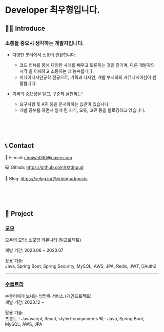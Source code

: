 # Developer 최우형입니다.


## 🙋‍♂️ Introduce
<h3>소통을 중요시 생각하는 개발자입니다.</h3>

- 다양한 분야에서 소통이 원활합니다.
  - 코드 리뷰를 통해 다양한 사례를 배우고 토론하는 것을 즐기며, 다른 개발자의 시각 을 이해하고 소통하는 데 능숙합니다.
  - 미디어디자인공학 전공으로, 기획과 디자인, 개발 부서와의 커뮤니케이션이 원활합니다.

  
- 기록의 중요성을 알고, 꾸준히 실천하는!
  - 요구사항 및 API 등을 문서화하는 습관이 있습니다.
  - 개발 공부를 하면서 알게 된 지식, 오류, 고민 등을 블로깅하고 있습니다.


<br /><br /><br />

## ️📞 Contact

📩 E-mail: choiwh000@naver.com

💻 Github: https://github.com/rktdngud

📝 Blog: https://velog.io/@rktdngud/posts


<br /><br /><br />

## 📁 Project
<h3><a href="https://github.com/rktdngud/MOMO">모모</a> <br /> </h3>

모두의 모임: 소모임 커뮤니티 (팀프로젝트)<br />

개발 기간: 2023.06 ~ 2023.07


활용 기술:<br />
Java, Spring Boot, Spring Security, MySQL, AWS, JPA, Redis, JWT, OAuth2

---

<h3><a href="https://github.com/rktdngud/sudolTree">수돌트리</a><br /></h3>

수돌이에게 보내는 방명록 서비스 (개인프로젝트)<br />
개발 기간: 2023.12 ~

활용 기술:<br />
프론트 - Javascript, React, styled-components
백 - Java, Spring Boot, MySQL, AWS, JPA
